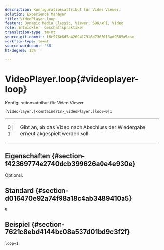 ```yaml
---
description: Konfigurationsattribut für Video Viewer.
solution: Experience Manager
title: VideoPlayer.loop
feature: Dynamic Media Classic, Viewer, SDK/API, Video
role: Entwickler, Geschäftspraktiker
translation-type: tm+mt
source-git-commit: f6c97606d7a4209427316d7367013ad9585a5cae
workflow-type: tm+mt
source-wordcount: '38'
ht-degree: 13%

---
```



# VideoPlayer.loop{#videoplayer-loop}

Konfigurationsattribut für Video Viewer.

`[VideoPlayer.|<containerId>_videoPlayer.]loop=0|1`

<table id="table_C616483932C2482CA9794DDD7313FD7C"> 
 <tbody> 
  <tr> 
   <td colname="col1"> <p> <span class="codeph"> 0 | 1 </span> </p> </td> 
   <td colname="col2"> <p> Gibt an, ob das Video nach Abschluss der Wiedergabe erneut abgespielt werden soll. </p> </td> 
  </tr> 
 </tbody> 
</table>

## Eigenschaften {#section-f42369774e2740dcb399626a0e4e930e}

Optional.

## Standard {#section-d016470e92a74f98a18c4ab3489410a5}

`0`

## Beispiel {#section-7621c8ebd4144bc08a537d01bd9c3f2f}

```
loop=1
```

